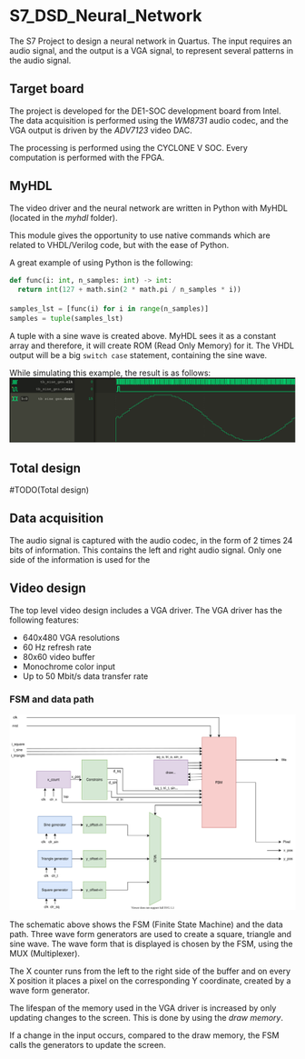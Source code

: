 # S7_DSD_Neural_Network
The S7 Project to design a neural network in Quartus. The input requires an audio signal, and the output is a VGA signal, to represent several patterns in the audio signal.

## Target board
The project is developed for the DE1-SOC development board from Intel. The data acquisition is performed using the _WM8731_ audio codec, and the VGA output is driven by the _ADV7123_ video DAC.

The processing is performed using the CYCLONE V SOC. Every computation is performed with the FPGA.

## MyHDL
The video driver and the neural network are written in Python with MyHDL (located in the _myhdl_ folder).

This module gives the opportunity to use
native commands which are related to VHDL/Verilog code, but with the ease of Python.

A great example of using Python is the following:

``` python
def func(i: int, n_samples: int) -> int:
  return int(127 + math.sin(2 * math.pi / n_samples * i))

samples_lst = [func(i) for i in range(n_samples)]
samples = tuple(samples_lst)
```

A tuple with a sine wave is created above. MyHDL sees it as a constant array and therefore, it will create ROM (Read Only Memory) for it. The VHDL output will be a big `switch case` statement, containing the sine wave.

While simulating this example, the result is as follows:
![image](./schematics/Sine_simulation.png)

## Total design
#TODO(Total design)

## Data acquisition
The audio signal is captured with the audio codec, in the form of 2 times 24 bits of information. This contains the left and right audio signal. Only one side of the information is used for the 

## Video design
The top level video design includes a VGA driver. The VGA driver has the following features:
- 640x480 VGA resolutions
- 60 Hz refresh rate
- 80x60 video buffer
- Monochrome color input
- Up to 50 Mbit/s data transfer rate

### FSM and data path
![image](./schematics/video_driver_schematic.drawio.svg)

The schematic above shows the FSM (Finite State Machine) and the data path. Three wave form generators are used to create a square, triangle and sine wave. The wave form that is displayed is chosen by the FSM, using the MUX (Multiplexer).

The X counter runs from the left to the right side of the buffer and on every X position it places a pixel on the corresponding Y coordinate, created by a wave form generator.

The lifespan of the memory used in the VGA driver is increased by only updating changes to the screen. This is done by using the _draw memory_.

If a change in the input occurs, compared to the draw memory, the FSM calls the generators to update the screen.
